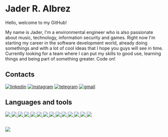 <!DOCTYPE html>
<html>
    <head>
        <meta charset="utf-8">
    </head>
    <body>
        <h1>Jader R. Albrez</h1>        
        <div id="intro">
            <p>Hello, welcome to my GitHub!</p>
            <p>My name is Jader, I'm a environmental engineer who is also passionate about music, technology, information security and games. Right now I'm starting my career in the software development world, already doing somethings and with a lot of cool ideas that I hope you guys will see in time. Currently looking for a team where I can put my skills to good use, learning things and being part of something greater. Code on!</p>
        </div>        
        <div id="contact"><h2>Contacts</h2>
            <a target="_blank" href="https://www.linkedin.com/in/jaderraniere/?locale=en_US">
                <img src="https://img.shields.io/badge/LinkedIn-0077B5?style=for-the-badge&logo=linkedin&logoColor=white" alt="linkedin"></a>
            <a target="_blank" href="https://www.instagram.com/jaderalbrez/">
                <img src="https://img.shields.io/badge/Instagram-E4405F?style=for-the-badge&logo=instagram&logoColor=white" alt="instagram"></a>
            <a target="_blank" href="https://t.me/JaderRA">
                <img src="https://img.shields.io/badge/Telegram-2CA5E0?style=for-the-badge&logo=telegram&logoColor=white" alt="telegram"></a>
            <a href="mailto:jader.ralbrez@gmail.com">
                <img src="https://img.shields.io/badge/Gmail-D14836?style=for-the-badge&logo=gmail&logoColor=white" alt="gmail"></a>
        </div>        
        <div id="languages"><h2>Languages and tools</h2>
            <a target="_blank" href="https://img.shields.io/badge/Python-3776AB?style=for-the-badge&logo=python&logoColor=white">
                <img src="https://img.shields.io/badge/Python-3776AB?style=for-the-badge&logo=python&logoColor=white">
            </a>
            <a target="_blank" href="https://img.shields.io/badge/C-00599C?style=for-the-badge&logo=c&logoColor=white">
                <img src="https://img.shields.io/badge/C-00599C?style=for-the-badge&logo=c&logoColor=white">
            </a>
            <a target="_blank" href="https://img.shields.io/badge/HTML5-E34F26?style=for-the-badge&logo=html5&logoColor=white">
                <img src="https://img.shields.io/badge/HTML5-E34F26?style=for-the-badge&logo=html5&logoColor=white">
            </a>
            <a target="_blank" href="https://img.shields.io/badge/CSS3-1572B6?style=for-the-badge&logo=css3&logoColor=white">
                <img src="https://img.shields.io/badge/CSS3-1572B6?style=for-the-badge&logo=css3&logoColor=white">
            </a>
            <a target="_blank" href="https://img.shields.io/badge/JavaScript-323330?style=for-the-badge&logo=javascript&logoColor=F7DF1E">
                <img src="https://img.shields.io/badge/JavaScript-323330?style=for-the-badge&logo=javascript&logoColor=F7DF1E">
            </a>
            <a target="_blank" href="https://img.shields.io/badge/Git-F05032?style=for-the-badge&logo=git&logoColor=white">
                <img src="https://img.shields.io/badge/Git-F05032?style=for-the-badge&logo=git&logoColor=white">
            </a>
            <a target="_blank" href="https://img.shields.io/badge/Visual_Studio_Code-0078D4?style=for-the-badge&logo=visual%20studio%20code&logoColor=white">
                <img src="https://img.shields.io/badge/Visual_Studio_Code-0078D4?style=for-the-badge&logo=visual%20studio%20code&logoColor=whitee">
            </a>
            <a target="_blank" href="https://img.shields.io/badge/sublime_text-%23575757.svg?&style=for-the-badge&logo=sublime-text&logoColor=important">
                <img src="https://img.shields.io/badge/sublime_text-%23575757.svg?&style=for-the-badge&logo=sublime-text&logoColor=important">
            </a>
            <a target="_blank" href="https://img.shields.io/badge/pycharm-143?style=for-the-badge&logo=pycharm&logoColor=black&color=black&labelColor=green">
                <img src="https://img.shields.io/badge/pycharm-143?style=for-the-badge&logo=pycharm&logoColor=black&color=black&labelColor=green">
            </a>
            <a target="_blank" href="https://img.shields.io/badge/Microsoft_Excel-217346?style=for-the-badge&logo=microsoft-excel&logoColor=white">
                <img src="https://img.shields.io/badge/Microsoft_Excel-217346?style=for-the-badge&logo=microsoft-excel&logoColor=white">
            </a>
            <a target="_blank" href="	https://img.shields.io/badge/Microsoft_Word-2B579A?style=for-the-badge&logo=microsoft-word&logoColor=white">
                <img src="https://img.shields.io/badge/Microsoft_Word-2B579A?style=for-the-badge&logo=microsoft-word&logoColor=white">
            </a>
            <a target="_blank" href="https://img.shields.io/badge/autodesk-0696D7?style=for-the-badge&logo=autodesk&logoColor=white">
                <img src="https://img.shields.io/badge/autodesk-0696D7?style=for-the-badge&logo=autodesk&logoColor=white">
            </a>
            <a target="_blank" href="https://img.shields.io/badge/qgis-589632?style=for-the-badge&logo=qgis&logoColor=white">
                <img src="https://img.shields.io/badge/qgis-589632?style=for-the-badge&logo=qgis&logoColor=white">
            </a>
            </a>
            <a target="_blank" href="https://img.shields.io/badge/wordpress-21759B?style=for-the-badge&logo=wordpress&logoColor=white">
                <img src="https://img.shields.io/badge/wordpress-21759B?style=for-the-badge&logo=wordpress&logoColor=white">
            </a>
        </div>
        <div id="stats">
            <h2></h2>
            <a href="https://github.com/JaderRA/github-readme-stats">
                <img src="https://github-readme-stats.vercel.app/api/top-langs/?username=JaderRA&layout=compact&theme=dracula" >
            </a>
        </div>
    </body>
</html>
